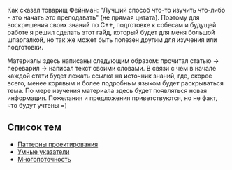 Как сказал товарищ Фейнман: "Лучший способ что-то изучить что-либо - это
начать это преподавать" (не прямая цитата). Поэтому для воскрешения своих знаний
по C++, подготовке к собесам и будущей работе я решил сделать этот гайд, который
будет для меня большой шпаргалкой, но так же может быть полезен другим для изучения
или подготовки.

Материалы здесь написаны следующим образом: прочитал статью -> переварил -> написал
текст своими словами. В связи с чем в начале каждой стати будет лежать ссылка на
источник знаний, где, скорее всего, менее корявым и более подробным языком будет
раскрываться тема. По мере изучения материала здесь будет появляться новая
информация. Пожелания и предложения приветствуются, но не факт, что будут учтены =)

## Список тем
* [Паттерны проектирования](./theory/patterns/contents.md)
* [Умные указатели](./theory/smart_pointers.md)
* [Многопоточность]()